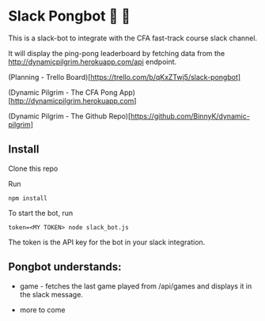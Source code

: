 # Slack Pongbot 🏓 🤖

This is a slack-bot to integrate with the CFA fast-track course slack channel.

It will display the ping-pong leaderboard by fetching data from the http://dynamicpilgrim.herokuapp.com/api endpoint.

(Planning - Trello Board)[https://trello.com/b/qKxZTwj5/slack-pongbot]

(Dynamic Pilgrim - The CFA Pong App)[http://dynamicpilgrim.herokuapp.com]

(Dynamic Pilgrim - The Github Repo)[https://github.com/BinnyK/dynamic-pilgrim]

## Install

Clone this repo

Run

`npm install`

To start the bot, run

`token=<MY TOKEN> node slack_bot.js`

The token is the API key for the bot in your slack integration.

## Pongbot understands:

* game - fetches the last game played from /api/games and displays it in the slack message.

* more to come
